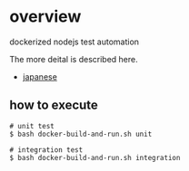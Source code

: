 # overview
dockerized nodejs test automation

The more deital is described here.
* [japanese](https://tech-blog.3code.dev/blogs/tech/docker/dockerize-test-automation.html)


## how to execute
```
# unit test
$ bash docker-build-and-run.sh unit

# integration test
$ bash docker-build-and-run.sh integration
```
